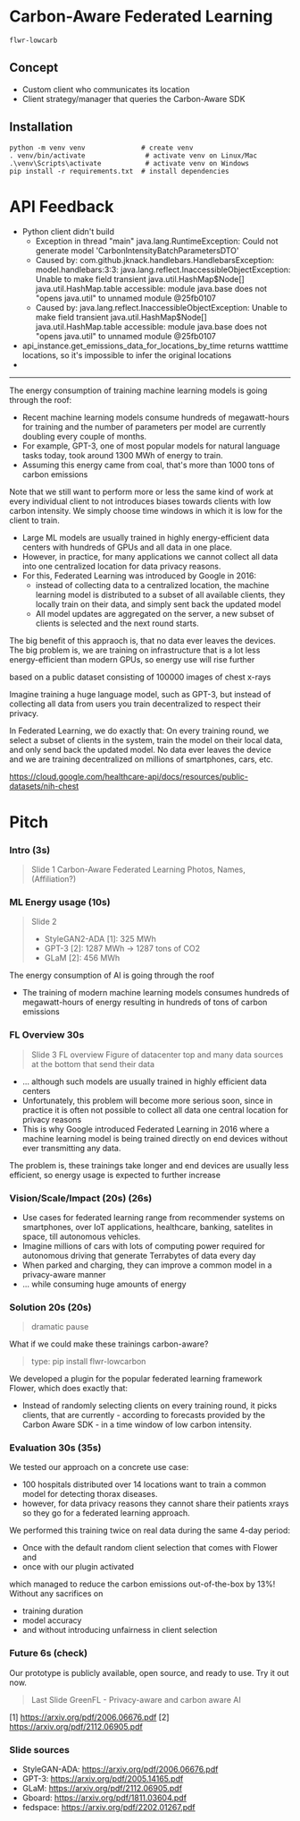 # Carbon-Aware Federated Learning

`flwr-lowcarb`


## Concept

- Custom client who communicates its location
- Client strategy/manager that queries the Carbon-Aware SDK


## Installation

```
python -m venv venv              # create venv
. venv/bin/activate               # activate venv on Linux/Mac
.\venv\Scripts\activate           # activate venv on Windows
pip install -r requirements.txt  # install dependencies
```


# API Feedback

- Python client didn't build 
  - Exception in thread "main" java.lang.RuntimeException: Could not generate model 'CarbonIntensityBatchParametersDTO'
  - Caused by: com.github.jknack.handlebars.HandlebarsException: model.handlebars:3:3: java.lang.reflect.InaccessibleObjectException: Unable to make field transient java.util.HashMap$Node[] java.util.HashMap.table accessible: module java.base does not "opens java.util" to unnamed module @25fb0107
  - Caused by: java.lang.reflect.InaccessibleObjectException: Unable to make field transient java.util.HashMap$Node[] java.util.HashMap.table accessible: module java.base does not "opens java.util" to unnamed module @25fb0107
- api_instance.get_emissions_data_for_locations_by_time returns watttime locations, so it's impossible to infer the original locations
- 


---

The energy consumption of training machine learning models is going through the roof:
- Recent machine learning models consume hundreds of megawatt-hours for training and the number of parameters per model are currently doubling every couple of months.
- For example, GPT-3, one of most popular models for natural language tasks today,
  took around 1300 MWh of energy to train.
- Assuming this energy came from coal, that's more than 1000 tons of carbon emissions

Note that we still want to perform more or less the same kind of work at every individual client to not introduces biases towards clients with low carbon intensity. We simply choose time windows in which it is low for the client to train.


- Large ML models are usually trained in highly energy-efficient data centers with hundreds of GPUs and all data in one place.
- However, in practice, for many applications we cannot collect all data into one centralized location for data privacy reasons.
- For this, Federated Learning was introduced by Google in 2016:
  - instead of collecting data to a centralized location, the machine learning model is distributed to a subset of all available clients, they locally train on their data, and simply sent back the updated model
  - All model updates are aggregated on the server, a new subset of clients is selected and the next round starts.

The big benefit of this appraoch is, that no data ever leaves the devices.
The big problem is, we are training on infrastructure that is a lot less energy-efficient than modern GPUs, so energy use will rise further

 based on a public dataset consisting of 100000 images of chest x-rays

Imagine training a huge language model, such as GPT-3,
but instead of collecting all data from users
you train decentralized to respect their privacy.

In Federated Learning, we do exactly that: On every training round,
we select a subset of clients in the system, train the model on their local
data, and only send back the updated model. No data ever leaves the device    
and we are training decentralized on millions of smartphones, cars, etc.

https://cloud.google.com/healthcare-api/docs/resources/public-datasets/nih-chest


# Pitch

### Intro (3s)

> Slide 1
> Carbon-Aware Federated Learning
> Photos, Names, (Affiliation?)

### ML Energy usage (10s)

> Slide 2
> - StyleGAN2-ADA [1]: 325 MWh
> - GPT-3 [2]: 1287 MWh -> 1287 tons of CO2
> - GLaM [2]: 456 MWh

The energy consumption of AI is going through the roof

- The training of modern machine learning models consumes hundreds of megawatt-hours of energy resulting in hundreds of tons of carbon emissions

### FL Overview 30s

> Slide 3
> FL overview
> Figure of datacenter top and many data sources at the bottom that send their data


- ... although such models are usually trained in highly efficient data centers
- Unfortunately, this problem will become more serious soon, since in practice it is often not possible to collect all data one central location for privacy reasons
- This is why Google introduced Federated Learning in 2016 where a machine learning model is being trained directly on end devices without ever transmitting any data.

The problem is, these trainings take longer and end devices are usually less efficient, so energy usage is expected to further increase


### Vision/Scale/Impact (20s) (26s)

- Use cases for federated learning range from recommender systems on smartphones, over IoT applications, healthcare, banking, satelites in space, till autonomous vehicles.
- Imagine millions of cars with lots of computing power required for autonomous driving that generate Terrabytes of data every day
- When parked and charging, they can improve a common model in a privacy-aware manner
- ... while consuming huge amounts of energy


### Solution 20s (20s)

> dramatic pause

What if we could make these trainings carbon-aware?
> type: pip install flwr-lowcarbon

We developed a plugin for the popular federated learning framework Flower,
which does exactly that:
- Instead of randomly selecting clients on every training round, it picks clients, that are currently - according to forecasts provided by the Carbon Aware SDK - in a time window of low carbon intensity.


### Evaluation 30s (35s)

We tested our approach on a concrete use case:
- 100 hospitals distributed over 14 locations want to train a common model for detecting thorax diseases.
- however, for data privacy reasons they cannot share their patients xrays so they go for a federated learning approach.

We performed this training twice on real data during the same 4-day period:
- Once with the default random client selection that comes with Flower and
- once with our plugin activated

which managed to reduce the carbon emissions out-of-the-box by 13%!
Without any sacrifices on
- training duration
- model accuracy
- and without introducing unfairness in client selection


### Future 6s (check)

Our prototype is publicly available, open source, and ready to use.
Try it out now.

> Last Slide
> GreenFL - Privacy-aware and carbon aware AI


[1] https://arxiv.org/pdf/2006.06676.pdf
[2] https://arxiv.org/pdf/2112.06905.pdf


### Slide sources

- StyleGAN-ADA: https://arxiv.org/pdf/2006.06676.pdf
- GPT-3: https://arxiv.org/pdf/2005.14165.pdf
- GLaM: https://arxiv.org/pdf/2112.06905.pdf
- Gboard: https://arxiv.org/pdf/1811.03604.pdf
- fedspace: https://arxiv.org/pdf/2202.01267.pdf
